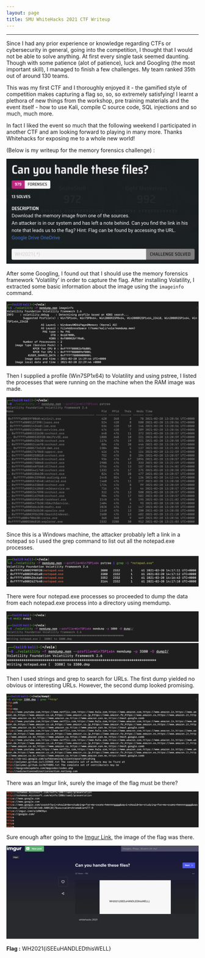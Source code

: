 ```yaml
---
layout: page
title: SMU WhiteHacks 2021 CTF Writeup
---
```

<hr/>

Since I had any prior experience or knowledge regarding CTFs or cybersecurity in general, going into the competition, I thought that I would not be able to solve anything. At first every single task seemed daunting. Though with some patience (alot of patience), luck and Googling (the most important skill), I managed to finish a few challenges. My team ranked 35th out of around 130 teams.

This was my first CTF and I thoroughly enjoyed it - the gamified style of competition makes capturing a flag so, so, so extremely satisfying! I learnt a plethora of new things from the workshop, pre training materials and the event itself - how to use Kali, compile C source code, SQL injections and so much, much more.

In fact I liked the event so much that the following weekend I participated in another CTF and am looking forward to playing in many more. Thanks Whitehacks for exposing me to a whole new world!

(Below is my writeup for the memory forensics challenge) :


![SMU Whitehacks 2021 Writeup](/assets/img/ctfImages/whitehacks2021/image6.png)

After some Googling, I found out that I should use the memory forensics framework ‘Volatility’ in order to capture the flag.
After installing Volatility, I extracted some basic information about the image using the `imageinfo` command.

![SMU Whitehacks 2021 Writeup](/assets/img/ctfImages/whitehacks2021/image1.png)

Then I supplied a profile (Win7SP1x64) to Volatility and using pstree, I listed the processes that were running on the machine when the RAM image was made.

![SMU Whitehacks 2021 Writeup](/assets/img/ctfImages/whitehacks2021/image2.png)

Since this is a Windows machine, the attacker probably left a link in a notepad so I used the grep command to list out all the notepad.exe processes.

![SMU Whitehacks 2021 Writeup](/assets/img/ctfImages/whitehacks2021/image8.png)

There were four notepad.exe processes so proceeded to dump the data from each notepad.exe process into a directory using memdump.

![SMU Whitehacks 2021 Writeup](/assets/img/ctfImages/whitehacks2021/image4.png)
![SMU Whitehacks 2021 Writeup](/assets/img/ctfImages/whitehacks2021/image9.png)

Then I used strings and grep to search for URLs. The first dump yielded no obvious or interesting URLs. However, the second dump looked promising.

![SMU Whitehacks 2021 Writeup](/assets/img/ctfImages/whitehacks2021/image3.png)

There was an Imgur link, surely the image of the flag must be there?

![SMU Whitehacks 2021 Writeup](/assets/img/ctfImages/whitehacks2021/image7.png)

Sure enough after going to the <a href="https://imgur.com/a/pRWCNyo" target="_blank">Imgur Link</a>, the image of the flag was there.

![SMU Whitehacks 2021 Writeup](/assets/img/ctfImages/whitehacks2021/image5.png)

**Flag :**  WH2021{iSEEuHANDLEDthisWELL}



